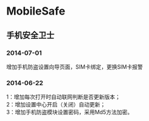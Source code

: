 MobileSafe
==========

手机安全卫士
---------------
### 2014-07-01
增加手机防盗设置向导页面，SIM卡绑定，更换SIM卡报警<br/>
### 2014-06-22
1：增加每次打开时自动联网判断是否更新版本；<br/>
2：增加设置中心开启（关闭）自动更新；<br/>
3：增加手机防盗模块设置密码，采用Md5方法加密。<br/>
